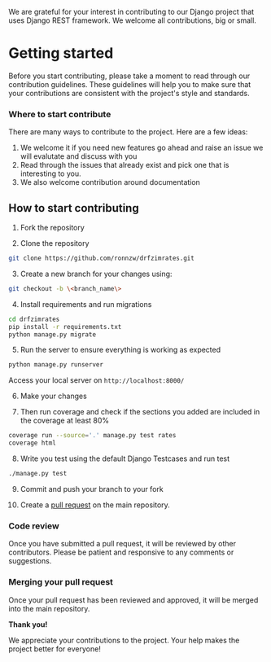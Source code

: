 We are grateful for your interest in contributing to our Django project that uses Django REST framework. We welcome all contributions, big or small.


# Getting started

Before you start contributing, please take a moment to read through our contribution guidelines. These guidelines will help you to make sure that your contributions are consistent with the project's style and standards.

### Where to start contribute

There are many ways to contribute to the project. Here are a few ideas:
1. We welcome it if you need new features go ahead and raise an issue we will evalutate and discuss with you
2. Read through the issues that already exist and pick one that is interesting to you.
3. We also welcome contribution around documentation


## How to start contributing

1. Fork the repository

2. Clone the repository
```bash
git clone https://github.com/ronnzw/drfzimrates.git
```
3. Create a new branch for your changes using:
```bash
git checkout -b \<branch_name\>
```

4. Install requirements and run migrations
```bash
cd drfzimrates
pip install -r requirements.txt
python manage.py migrate
```
5. Run the server to ensure everything is working as expected
```bash
python manage.py runserver
```
Access your local server on `http://localhost:8000/`

6. Make your changes

7. Then run coverage and check if the sections you added are included in the coverage at least 80%
```bash
coverage run --source='.' manage.py test rates
coverage html
```

8. Write you test using the default Django Testcases and run test
```bash
./manage.py test
```

9. Commit and push your branch to your fork

10. Create a [pull request](https://docs.github.com/en/pull-requests/collaborating-with-pull-requests/proposing-changes-to-your-work-with-pull-requests/about-pull-requests) on the main repository.

### Code review

Once you have submitted a pull request, it will be reviewed by other contributors. Please be patient and responsive to any comments or suggestions.

### Merging your pull request

Once your pull request has been reviewed and approved, it will be merged into the main repository.

**Thank you!**

We appreciate your contributions to the project. Your help makes the project better for everyone!